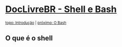 # [DocLivreBR - Shell e Bash](../index.md)

<small>[topo: Introdução](1-introducao.md) | [próximo: O Bash](o_bash.md)</small>

## O que é o shell

